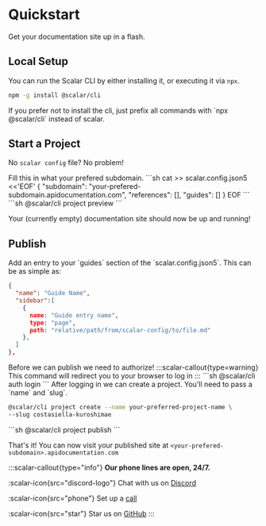 # Quickstart
Get your documentation site up in a flash.

## Local Setup
You can run the Scalar CLI by either installing it, or executing it via `npx`.
<scalar-steps>
<scalar-step title="Install the CLI" open="false">
```sh
npm -g install @scalar/cli
```
</scalar-step>
<scalar-step title="Or, run without install">
If you prefer not to install the cli, just prefix all commands with `npx @scalar/cli` instead of scalar.
</scalar-step>
</scalar-steps>

## Start a Project
No `scalar config` file? No problem!

<scalar-steps>
<scalar-step title="Add a config file">
Fill this in what your prefered subdomain.
```sh
cat >> scalar.config.json5 <<'EOF'
{
  "subdomain": "your-prefered-subdomain.apidocumentation.com",
  "references": [],
  "guides": []
}
EOF
```
</scalar-step>
<scalar-step title="Start the local preview server">
```sh
@scalar/cli project preview
```
</scalar-step>
</scalar-steps>

Your (currently empty) documentation site should now be up and running!

## Publish
<scalar-steps>
<scalar-step title="Add some docs to your config">
Add an entry to your `guides` section of the `scalar.config.json5`.
This can be as simple as:

```json
{ 
  "name": "Guide Name", 
  "sidebar":[ 
    {
      name: "Guide entry name",
      type: "page",
      path: "relative/path/from/scalar-config/to/file.md"
    },
  ]
},
```
</scalar-step>

<scalar-step title="Authorization">
Before we can publish we need to authorize!
:::scalar-callout{type=warning}
This command will redirect you to your browser to log in
:::
```sh
@scalar/cli auth login
```
After logging in we can create a project. You'll need to pass a `name` and `slug`.

```sh
@scalar/cli project create --name your-preferred-project-name \
--slug costasiella-kuroshimae
```
</scalar-step>

<scalar-step title="Publish your site">
```sh
@scalar/cli project publish
```

</scalar-step>
</scalar-steps>

That's it! You can now visit your published site at `<your-prefered-subdomain>.apidocumentation.com`

:::scalar-callout{type="info"}
**Our phone lines are open, 24/7.**

:scalar-icon{src="discord-logo"} Chat with us on [Discord](https://discord.gg/scalar)

:scalar-icon{src="phone"} Set up a [call](https://cal.com/scalar/30min)

:scalar-icon{src="star"} Star us on [GitHub](https://github.com/scalar/scalar)
:::
